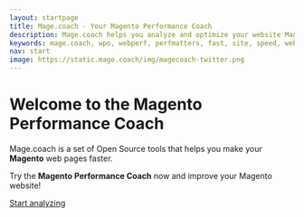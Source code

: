 ```yaml
---
layout: startpage
title: Mage.coach - Your Magento Performance Coach
description: Mage.coach helps you analyze and optimize your website Magento speed and performance!
keywords: mage.coach, wpo, webperf, perfmatters, fast, site, speed, web performance optimization, analyze, best practices, continous integration
nav: start
image: https://static.mage.coach/img/magecoach-twitter.png
---
```


<amp-img noloading width="188" height="200" alt="{{page.title}}" layout="responsive" src="{{site.static-url}}/img/coach/penguin_report.svg" class="pull-left img-big"></amp-img>


# Welcome to the Magento Performance Coach

Mage.coach is a set of Open Source tools that helps you make your **Magento** web pages faster.

Try the **Magento Performance Coach** now and improve your Magento website!

<div class="btn">
  <a class="button button-primary" href="https://run.mage.coach/" title="run.mage.coach">Start analyzing</a>
</div>
